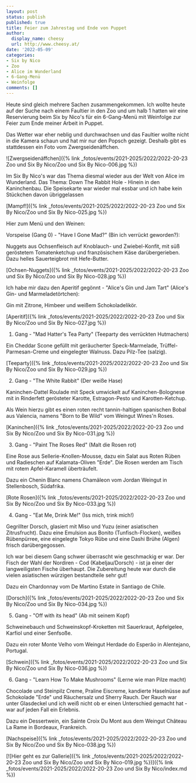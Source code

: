 ```yaml
---
layout: post
status: publish
published: true
title: Feier zum Jahrestag und Ende von Puppet
author:
  display_name: cheesy
  url: http://www.cheesy.at/
date: '2022-05-09'
categories:
- Six by Nico
- Zoo
- Alice im Wunderland
- 6-Gang-Menü
- Weinfolge
comments: []
---
```

Heute sind gleich mehrere Sachen zusammengekommen. Ich wollte heute auf der Suche nach einem Faultier in den Zoo und um halb 1 hatten wir eine Reservierung beim Six by Nico's für ein 6-Gang-Menü mit Weinfolge zur Feier zum Ende meiner Arbeit in Puppet.

Das Wetter war eher neblig und durchwachsen und das Faultier wollte nicht in die Kamera schaun und hat mir nur den Popsch gezeigt. Deshalb gibt es stattdessen ein Foto vom Zwergseidenäffchen.

![Zwergseidenäffchen]({% link _fotos/events/2021-2025/2022/2022-20-23 Zoo und Six By Nico/Zoo und Six By Nico-006.jpg %})

Im Six By Nico's war das Thema diesmal wieder aus der Welt von Alice im Wunderland. Das Thema: Down The Rabbit Hole - Hinein in den Kaninchenbau. Die Speisekarte war wieder mal essbar und ich habe kein Stückchen davon übriggelassen

[Mampf!]({% link _fotos/events/2021-2025/2022/2022-20-23 Zoo und Six By Nico/Zoo und Six By Nico-025.jpg %})

Hier zum Menü und den Weinen:

Vorspeise (Gang 0) - "Have I Gone Mad?" (Bin ich verrückt geworden?):

Nuggets aus Ochsenfleisch auf Knoblauch- und Zwiebel-Konfit, mit süß geröstetem Tomatenketchup und französischem Käse darübergerieben. Dazu helles Sauerteigbrot mit Hefe-Butter.

[Ochsen-Nuggets]({% link _fotos/events/2021-2025/2022/2022-20-23 Zoo und Six By Nico/Zoo und Six By Nico-028.jpg %})

Ich habe mir dazu den Aperitif gegönnt - "Alice's Gin und Jam Tart" (Alice's Gin- und Marmeladetörtchen):

Gin mit Zitrone, Himbeer und weißem Schokoladelikör.

[Aperitif]({% link _fotos/events/2021-2025/2022/2022-20-23 Zoo und Six By Nico/Zoo und Six By Nico-027.jpg %})

1. Gang - "Mad Hatter's Tea Party" (Teeparty des verrückten Hutmachers)

Ein Cheddar Scone gefüllt mit geräucherter Speck-Marmelade, Trüffel-Parmesan-Creme und eingelegter Walnuss. Dazu Pilz-Tee (salzig).

[Teeparty]({% link _fotos/events/2021-2025/2022/2022-20-23 Zoo und Six By Nico/Zoo und Six By Nico-029.jpg %})

2. Gang - "The White Rabbit" (Der weiße Hase)

Kaninchen-Dattel Roulade mit Speck umwickelt auf Kaninchen-Bolognese mit in Rinderfett gerösteter Karotte, Estragon-Pesto und Karotten-Ketchup.

Als Wein hierzu gibt es einen roten recht tannin-haltigen spanischen Bobal aus Valencia, namens "Born to Be Wild" vom Weingut Wines'n Roses.

[Kaninchen]({% link _fotos/events/2021-2025/2022/2022-20-23 Zoo und Six By Nico/Zoo und Six By Nico-031.jpg %})

3. Gang - "Paint The Roses Red" (Malt die Rosen rot)

Eine Rose aus Sellerie-Knollen-Mousse, dazu ein Salat aus Roten Rüben und Radieschen auf Kalamata-Oliven "Erde". Die Rosen werden am Tisch mit rotem Apfel-Karamell überträufelt. 

Dazu ein Chenin Blanc namens Chamäleon vom Jordan Weingut in Stellenbosch, Südafrika.

[Rote Rosen]({% link _fotos/events/2021-2025/2022/2022-20-23 Zoo und Six By Nico/Zoo und Six By Nico-033.jpg %})

4. Gang - "Eat Me, Drink Me!" (Iss mich, trink mich!)

Gegrillter Dorsch, glasiert mit Miso und Yuzu (einer asiatischen Zitrusfrucht). Dazu eine Emulsion aus Bonito (Tunfisch-Flocken), weißes Rübenpürree, eine eingelegte Tokyo Rübe und eine Dashi Brühe (Algen) frisch darübergegossen.

Ich war bei diesem Gang schwer überrascht wie geschmackig er war. Der Fisch der Wahl der Nordiren - Cod (Kabeljau/Dorsch) - ist ja einer der langweiligsten Fische überhaupt. Die Zubereitung heute war durch die vielen asiatischen würzigen bestandteile sehr gut!

Dazu ein Chardonnay vom De Martino Estate in Santiago de Chile.

[Dorsch]({% link _fotos/events/2021-2025/2022/2022-20-23 Zoo und Six By Nico/Zoo und Six By Nico-034.jpg %})

5. Gang - "Off with its head" (Ab mit seinem Kopf)

Schweinebauch und Schweinskopf-Kroketten mit Sauerkraut, Apfelgelee, Karfiol und einer Senfsoße.

Dazu ein roter Monte Velho vom Weingut Herdade do Esperão in Alentejano, Portugal.

[Schwein]({% link _fotos/events/2021-2025/2022/2022-20-23 Zoo und Six By Nico/Zoo und Six By Nico-036.jpg %})

6. Gang - "Learn How To Make Mushrooms" (Lerne wie man Pilze macht)

Chocolade und Steinpilz Creme, Praline Eiscreme, kandierte Haselnüsse auf Schokolade "Erde" und Räuchersalz und Sherry Rauch. Der Rauch war unter Glasdeckel und ich weiß nicht ob er einen Unterschied gemacht hat - war auf jeden Fall ein Erlebnis.

Dazu ein Dessertwein, ein Sainte Croix Du Mont aus dem Weingut Château La Rame in Bordeaux, Frankreich.

[Nachspeise]({% link _fotos/events/2021-2025/2022/2022-20-23 Zoo und Six By Nico/Zoo und Six By Nico-038.jpg %})

[![Hier geht es zur Gallerie]({% link _fotos/events/2021-2025/2022/2022-20-23 Zoo und Six By Nico/Zoo und Six By Nico-019.jpg %})]({% link _fotos/events/2021-2025/2022/2022-20-23 Zoo und Six By Nico/index.md %})